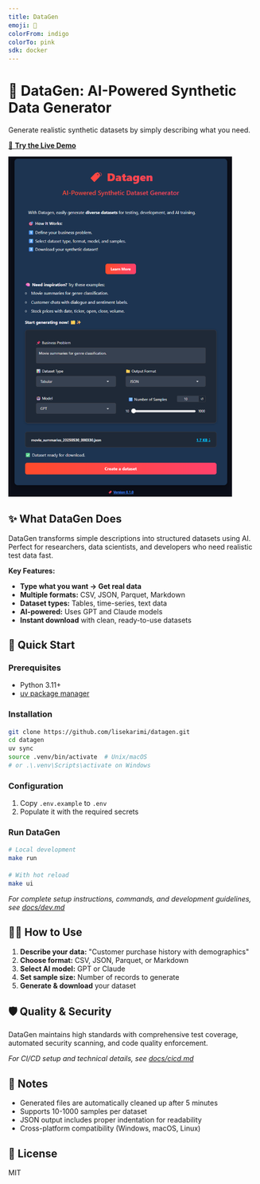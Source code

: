 ```yaml
---
title: DataGen
emoji: 🧬
colorFrom: indigo
colorTo: pink
sdk: docker
---
```


# 🧬 DataGen: AI-Powered Synthetic Data Generator

Generate realistic synthetic datasets by simply describing what you need.

[🚀 **Try the Live Demo**](https://huggingface.co/spaces/lisekarimi/datagen) 

<img src="https://github.com/lisekarimi/datagen/blob/main/assets/screenshot.png?raw=true" alt="DataGen interface" width="450">

## ✨ What DataGen Does

DataGen transforms simple descriptions into structured datasets using AI. Perfect for researchers, data scientists, and developers who need realistic test data fast.

**Key Features:**
- **Type what you want → Get real data**
- **Multiple formats:** CSV, JSON, Parquet, Markdown
- **Dataset types:** Tables, time-series, text data
- **AI-powered:** Uses GPT and Claude models
- **Instant download** with clean, ready-to-use datasets

## 🚀 Quick Start

### Prerequisites
- Python 3.11+
- [uv package manager](https://docs.astral.sh/uv/getting-started/installation/)

### Installation
```bash
git clone https://github.com/lisekarimi/datagen.git
cd datagen
uv sync
source .venv/bin/activate  # Unix/macOS
# or .\.venv\Scripts\activate on Windows
```

### Configuration
1. Copy `.env.example` to `.env`
2. Populate it with the required secrets

### Run DataGen
```bash
# Local development
make run

# With hot reload
make ui
```

*For complete setup instructions, commands, and development guidelines, see [docs/dev.md](https://github.com/lisekarimi/datagen/blob/main/docs/dev.md)*

## 🧑‍💻 How to Use

1. **Describe your data:** "Customer purchase history with demographics"
2. **Choose format:** CSV, JSON, Parquet, or Markdown  
3. **Select AI model:** GPT or Claude
4. **Set sample size:** Number of records to generate
5. **Generate & download** your dataset 

## 🛡️ Quality & Security

DataGen maintains high standards with comprehensive test coverage, automated security scanning, and code quality enforcement.

*For CI/CD setup and technical details, see [docs/cicd.md](https://github.com/lisekarimi/datagen/blob/main/docs/cicd.md)*

## 📝 Notes
- Generated files are automatically cleaned up after 5 minutes
- Supports 10-1000 samples per dataset
- JSON output includes proper indentation for readability
- Cross-platform compatibility (Windows, macOS, Linux)


## 📄 License

MIT